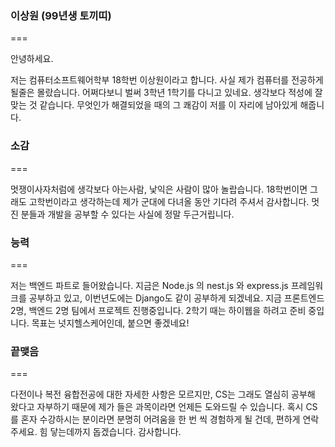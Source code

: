 ### 이상원 (99년생 토끼띠)

===

안녕하세요.

저는 컴퓨터소프트웨어학부 18학번 이상원이라고 합니다.
사실 제가 컴퓨터를 전공하게 될줄은 몰랐습니다.
어쩌다보니 벌써 3학년 1학기를 다니고 있네요.
생각보다 적성에 잘 맞는 것 같습니다.
무엇인가 해결되었을 때의 그 쾌감이 저를 이 자리에 남아있게 해줍니다.

### 소감

===

멋쟁이사자처럼에 생각보다 아는사람, 낯익은 사람이 많아 놀랍습니다.
18학번이면 그래도 고학번이라고 생각하는데 제가 군대에 다녀올 동안 기다려 주셔서 감사합니다.
멋진 분들과 개발을 공부할 수 있다는 사실에 정말 두근거립니다.

### 능력

===

저는 백엔드 파트로 들어왔습니다. 지금은 Node.js 의 nest.js 와 express.js 프레임워크를 공부하고 있고, 이번년도에는 Django도 같이 공부하게 되겠네요.
지금 프론트엔드 2명, 백엔드 2명 팀에서 프로젝트 진행중입니다.
2학기 때는 하이웹을 하려고 준비 중입니다. 목표는 넛지헬스케어인데, 붙으면 좋겠네요!

### 끝맺음

===

다전이나 복전 융합전공에 대한 자세한 사항은 모르지만, CS는 그래도 열심히 공부해 왔다고 자부하기 때문에 제가 들은 과목이라면 언제든 도와드릴 수 있습니다. 혹시 CS를 혼자 수강하시는 분이라면 분명히 어려움을 한 번 씩 경험하게 될 건데, 편하게 연락 주세요. 힘 닿는데까지 돕겠습니다. 감사합니다.

